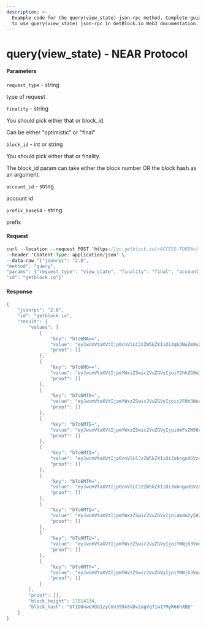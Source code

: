 ```yaml
---
description: >-
  Example code for the query(view_state) json-rpc method. Сomplete guide on how
  to use query(view_state) json-rpc in GetBlock.io Web3 documentation.
---
```


# query(view\_state) - NEAR Protocol

#### Parameters

`request_type` - string

type of request

`finality` - string

You should pick either that or block\_id.

Can be either "optimistic" or "final"

`block_id` - int or string

You should pick either that or finality.

The block\_id param can take either the block number OR the block hash as an argument.

`account_id` - string

account id

`prefix_base64` - string

prefix

#### Request

```java
curl --location --request POST 'https://go.getblock.io/<ACCESS-TOKEN>/' \
--header 'Content-Type: application/json' \
--data-raw '{"jsonrpc": "2.0",
"method": "query",
"params": {"request_type": "view_state", "finality": "final", "account_id": "staked.poolv1.near""prefix_base64": ""},
"id": "getblock.io"}'
```

#### Response

```java
{
    "jsonrpc": "2.0",
    "id": "getblock.io",
    "result": {
        "values": [
            {
                "key": "bTo6MA==",
                "value": "eyJwcmVtaXVtIjp0cnVlLCJzZW5kZXIiOiJqb3NoZm9yZC50ZXN0bmV0IiwidGV4dCI6ImhlbGxvIn0=",
                "proof": []
            },
            {
                "key": "bTo6MQ==",
                "value": "eyJwcmVtaXVtIjpmYWxzZSwic2VuZGVyIjoiY2hhZG9oIiwidGV4dCI6ImhlbGxvIGVyeWJvZHkifQ==",
                "proof": []
            },
            {
                "key": "bTo6MTA=",
                "value": "eyJwcmVtaXVtIjpmYWxzZSwic2VuZGVyIjoic2F0b3NoaWYudGVzdG5ldCIsInRleHQiOiJIaWxsbyEifQ==",
                "proof": []
            },
            {
                "key": "bTo6MTE=",
                "value": "eyJwcmVtaXVtIjpmYWxzZSwic2VuZGVyIjoidmFsZW50aW5lc29rb2wudGVzdG5ldCIsInRleHQiOiJIaSEifQ==",
                "proof": []
            },
            {
                "key": "bTo6MTI=",
                "value": "eyJwcmVtaXVtIjp0cnVlLCJzZW5kZXIiOiJobngudGVzdG5ldCIsInRleHQiOiJoZWxsbyJ9",
                "proof": []
            },
            {
                "key": "bTo6MTM=",
                "value": "eyJwcmVtaXVtIjp0cnVlLCJzZW5kZXIiOiJobngudGVzdG5ldCIsInRleHQiOiJzZCJ9",
                "proof": []
            },
            {
                "key": "bTo6MTQ=",
                "value": "eyJwcmVtaXVtIjpmYWxzZSwic2VuZGVyIjoiamdoZy50ZXN0bmV0IiwidGV4dCI6IktoZyJ9",
                "proof": []
            },
            {
                "key": "bTo6MTU=",
                "value": "eyJwcmVtaXVtIjpmYWxzZSwic2VuZGVyIjoiYWNjb3VudC50ZXN0bmV0IiwidGV4dCI6IldoZW4gSUNPPyJ9",
                "proof": []
            },
            {
                "key": "bTo6MTY=",
                "value": "eyJwcmVtaXVtIjpmYWxzZSwic2VuZGVyIjoiYWNjb3VudC50ZXN0bmV0IiwidGV4dCI6IlRlc3QgMiJ9",
                "proof": []
            }
        ],
        "proof": [],
        "block_height": 17814234,
        "block_hash": "GT1D8nweVQU1zyCUv399x8vDv2ogVq71w17MyR66hXBB"
    }
}
```
